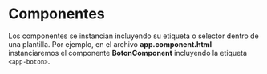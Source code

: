 # Componentes

Los componentes se instancian incluyendo su etiqueta o selector dentro de una plantilla. Por ejemplo, en el archivo **app.component.html** instanciaremos el componente **BotonComponent** incluyendo la etiqueta `<app-boton>`.
